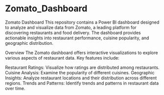 # Zomato_Dashboard
Zomato Dashboard This repository contains a Power BI dashboard designed to analyze and visualize data from Zomato, a leading platform for discovering restaurants and food delivery. The dashboard provides actionable insights into restaurant performance, cuisine popularity, and geographic distribution.

Overview The Zomato dashboard offers interactive visualizations to explore various aspects of restaurant data. Key features include:

Restaurant Ratings: Visualize how ratings are distributed among restaurants. Cuisine Analysis: Examine the popularity of different cuisines. Geographic Insights: Analyze restaurant locations and their distribution across different regions. Trends and Patterns: Identify trends and patterns in restaurant data over time.
